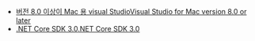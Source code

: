 * [<span data-ttu-id="6eb15-101">버전 8.0 이상이 Mac 용 visual Studio</span><span class="sxs-lookup"><span data-stu-id="6eb15-101">Visual Studio for Mac version 8.0 or later</span></span>](https://visualstudio.microsoft.com/vs/mac/)
* [<span data-ttu-id="6eb15-102">.NET Core SDK 3.0</span><span class="sxs-lookup"><span data-stu-id="6eb15-102">.NET Core SDK 3.0</span></span>](https://dotnet.microsoft.com/download/dotnet-core/3.0)
